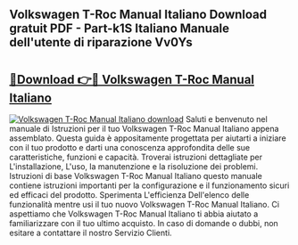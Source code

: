## Volkswagen T-Roc Manual Italiano Download gratuit PDF - Part-k1S Italiano Manuale dell'utente di riparazione Vv0Ys

# <h2><a href="http://dfaxmto.blite.top/?on=Volkswagen+T-Roc+Manual+Italiano">🔗Download 👉🔴 Volkswagen T-Roc Manual Italiano</a></h2>

[![Volkswagen T-Roc Manual Italiano download](https://i.imgur.com/lujVjoI.png)](http://dfaxmto.blite.top/?on=Volkswagen+T-Roc+Manual+Italiano)
Saluti e benvenuto nel manuale di Istruzioni per il tuo Volkswagen T-Roc Manual Italiano appena assemblato. Questa guida è appositamente progettata per aiutarti a iniziare con il tuo prodotto e darti una conoscenza approfondita delle sue caratteristiche, funzioni e capacità. Troverai istruzioni dettagliate per L'installazione, L'uso, la manutenzione e la risoluzione dei problemi. Istruzioni di base Volkswagen T-Roc Manual Italiano questo manuale contiene istruzioni importanti per la configurazione e il funzionamento sicuri ed efficaci del prodotto. Sperimenta L'efficienza Dell'elenco delle funzionalità mentre usi il tuo nuovo Volkswagen T-Roc Manual Italiano. Ci aspettiamo che Volkswagen T-Roc Manual Italiano ti abbia aiutato a familiarizzare con il tuo ultimo acquisto. In caso di domande o dubbi, non esitare a contattare il nostro Servizio Clienti.
